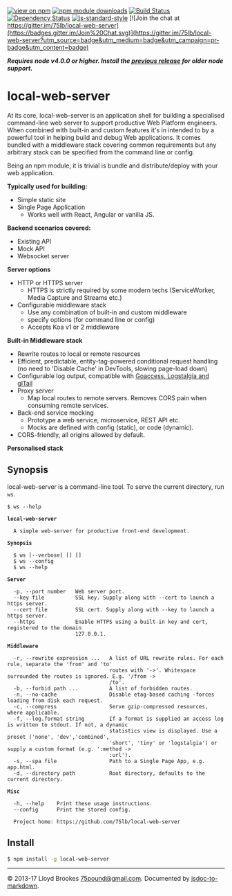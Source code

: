 [![view on npm](http://img.shields.io/npm/v/local-web-server.svg)](https://www.npmjs.org/package/local-web-server)
[![npm module downloads](http://img.shields.io/npm/dt/local-web-server.svg)](https://www.npmjs.org/package/local-web-server)
[![Build Status](https://travis-ci.org/75lb/local-web-server.svg?branch=master)](https://travis-ci.org/75lb/local-web-server)
[![Dependency Status](https://david-dm.org/75lb/local-web-server.svg)](https://david-dm.org/75lb/local-web-server)
[![js-standard-style](https://img.shields.io/badge/code%20style-standard-brightgreen.svg)](https://github.com/feross/standard)
[![Join the chat at https://gitter.im/75lb/local-web-server](https://badges.gitter.im/Join%20Chat.svg)](https://gitter.im/75lb/local-web-server?utm_source=badge&utm_medium=badge&utm_campaign=pr-badge&utm_content=badge)

***Requires node v4.0.0 or higher. Install the [previous release](https://github.com/75lb/local-web-server/tree/prev) for older node support.***

# local-web-server
At its core, local-web-server is an application shell for building a specialised command-line web server to support productive Web Platform engineers. When combined with built-in and custom features it's in intended to by a powerful tool in helping build and debug Web applications. It comes bundled with a middleware stack covering common requirements but any arbitrary stack can be specified from the command line or config.

Being an npm module, it is trivial is bundle and distribute/deploy with your web application.

**Typically used for building:**

* Simple static site
* Single Page Application
  * Works well with React, Angular or vanilla JS.

**Backend scenarios covered:**

* Existing API
* Mock API
* Websocket server

**Server options**

* HTTP or HTTPS server
  * HTTPS is strictly required by some modern techs (ServiceWorker, Media Capture and Streams etc.)
* Configurable middleware stack
  * Use any combination of built-in and custom middleware
  * specify options (for command line or config)
  * Accepts Koa v1 or 2 middleware

**Built-in Middleware stack**

  * Rewrite routes to local or remote resources
  * Efficient, predictable, entity-tag-powered conditional request handling (no need to 'Disable Cache' in DevTools, slowing page-load down)
  * Configurable log output, compatible with [Goaccess, Logstalgia and glTail](https://github.com/75lb/local-web-server/blob/master/doc/visualisation.md)
  * Proxy server
    * Map local routes to remote servers. Removes CORS pain when consuming remote services.
  * Back-end service mocking
    * Prototype a web service, microservice, REST API etc.
    * Mocks are defined with config (static), or code (dynamic).
  * CORS-friendly, all origins allowed by default.

**Personalised stack**


## Synopsis
local-web-server is a command-line tool. To serve the current directory, run `ws`.

<pre><code>$ ws --help

<strong>local-web-server</strong>

  A simple web-server for productive front-end development.

<strong>Synopsis</strong>

  $ ws [--verbose] [<server options>] [<middleware options>]
  $ ws --config
  $ ws --help

<strong>Server</strong>

  -p, --port number   Web server port.
  --key file          SSL key. Supply along with --cert to launch a https server.
  --cert file         SSL cert. Supply along with --key to launch a https server.
  --https             Enable HTTPS using a built-in key and cert, registered to the domain
                      127.0.0.1.

<strong>Middleware</strong>

  -r, --rewrite expression ...   A list of URL rewrite rules. For each rule, separate the 'from' and 'to'
                                 routes with '->'. Whitespace surrounded the routes is ignored. E.g. '/from ->
                                 /to'.
  -b, --forbid path ...          A list of forbidden routes.
  -n, --no-cache                 Disable etag-based caching -forces loading from disk each request.
  -c, --compress                 Serve gzip-compressed resources, where applicable.
  -f, --log.format string        If a format is supplied an access log is written to stdout. If not, a dynamic
                                 statistics view is displayed. Use a preset ('none', 'dev','combined',
                                 'short', 'tiny' or 'logstalgia') or supply a custom format (e.g. ':method ->
                                 :url').
  -s, --spa file                 Path to a Single Page App, e.g. app.html.
  -d, --directory path           Root directory, defaults to the current directory.

<strong>Misc</strong>

  -h, --help    Print these usage instructions.
  --config      Print the stored config.

  Project home: https://github.com/75lb/local-web-server
</code></pre>


## Install

```sh
$ npm install -g local-web-server
```
* * *

&copy; 2013-17 Lloyd Brookes <75pound@gmail.com>. Documented by [jsdoc-to-markdown](https://github.com/jsdoc2md/jsdoc-to-markdown).
